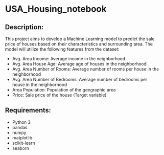 # USA_Housing_notebook

## Description:

This project aims to develop a Machine Learning model to predict the sale price of houses based on their characteristics and surrounding area. The model will utilize the following features from the dataset:

 - Avg. Area Income: Average income in the neighborhood
 - Avg. Area House Age: Average age of houses in the neighborhood
 - Avg. Area Number of Rooms: Average number of rooms per house in the neighborhood
 - Avg. Area Number of Bedrooms: Average number of bedrooms per house in the neighborhood
 - Area Population: Population of the geographic area
 - Price: Sale price of the house (Target variable)

 ## Requirements:

 - Python 3
 - pandas
 - numpy
 - matplotlib
 - scikit-learn
 - seaborn